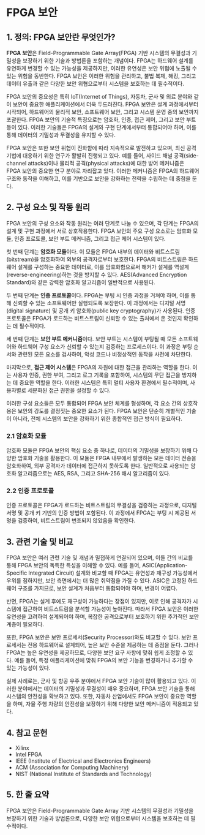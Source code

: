 # FPGA 보안

## 1. 정의: **FPGA 보안**란 무엇인가?
**FPGA 보안**은 Field-Programmable Gate Array(FPGA) 기반 시스템의 무결성과 기밀성을 보장하기 위한 기술과 방법론을 포함하는 개념이다. FPGA는 하드웨어 설계를 유연하게 변경할 수 있는 가능성을 제공하지만, 이러한 유연성은 보안 위협에 노출될 수 있는 위험을 동반한다. FPGA 보안은 이러한 위험을 관리하고, 불법 복제, 해킹, 그리고 데이터 유출과 같은 다양한 보안 위협으로부터 시스템을 보호하는 데 필수적이다.

FPGA 보안의 중요성은 특히 IoT(Internet of Things), 자동차, 군사 및 의료 분야와 같이 보안이 중요한 애플리케이션에서 더욱 두드러진다. FPGA 보안은 설계 과정에서부터 시작되어, 하드웨어의 물리적 보안, 소프트웨어 보안, 그리고 시스템 운영 중의 보안까지 포괄한다. FPGA 보안의 기술적 특징으로는 암호화, 인증, 접근 제어, 그리고 보안 부트 등이 있다. 이러한 기술들은 FPGA의 설계와 구현 단계에서부터 통합되어야 하며, 이를 통해 데이터의 기밀성과 무결성을 유지할 수 있다.

FPGA 보안은 또한 보안 위협이 진화함에 따라 지속적으로 발전하고 있으며, 최신 공격 기법에 대응하기 위한 연구가 활발히 진행되고 있다. 예를 들어, 사이드 채널 공격(side-channel attacks)이나 물리적 공격(physical attacks)에 대한 방어 메커니즘은 FPGA 보안의 중요한 연구 분야로 자리잡고 있다. 이러한 메커니즘은 FPGA의 하드웨어 구조와 동작을 이해하고, 이를 기반으로 보안을 강화하는 전략을 수립하는 데 중점을 둔다.

## 2. 구성 요소 및 작동 원리
FPGA 보안의 구성 요소와 작동 원리는 여러 단계로 나눌 수 있으며, 각 단계는 FPGA의 설계 및 구현 과정에서 서로 상호작용한다. FPGA 보안의 주요 구성 요소로는 암호화 모듈, 인증 프로토콜, 보안 부트 메커니즘, 그리고 접근 제어 시스템이 있다.

첫 번째 단계는 **암호화 모듈**이다. 이 모듈은 FPGA 내부의 데이터와 비트스트림(bitstream)을 암호화하여 외부의 공격자로부터 보호한다. FPGA의 비트스트림은 하드웨어 설계를 구성하는 중요한 데이터로, 이를 암호화함으로써 해커가 설계를 역설계(reverse-engineering)하는 것을 방지할 수 있다. AES(Advanced Encryption Standard)와 같은 강력한 암호화 알고리즘이 일반적으로 사용된다.

두 번째 단계는 **인증 프로토콜**이다. FPGA는 부팅 시 인증 과정을 거쳐야 하며, 이를 통해 신뢰할 수 있는 소프트웨어만 실행되도록 보장한다. 이 과정에서는 디지털 서명(digital signature) 및 공개 키 암호화(public key cryptography)가 사용된다. 인증 프로토콜은 FPGA가 로드하는 비트스트림이 신뢰할 수 있는 출처에서 온 것인지 확인하는 데 필수적이다.

세 번째 단계는 **보안 부트 메커니즘**이다. 보안 부트는 시스템이 부팅될 때 모든 소프트웨어와 하드웨어 구성 요소가 신뢰할 수 있는지 검증하는 프로세스이다. 이 과정은 부팅 순서와 관련된 모든 요소를 검사하여, 악성 코드나 비정상적인 동작을 사전에 차단한다.

마지막으로, **접근 제어 시스템**은 FPGA의 자원에 대한 접근을 관리하는 역할을 한다. 이는 사용자 인증, 권한 부여, 그리고 로그 기록을 포함하여, 시스템의 무단 접근을 방지하는 데 중요한 역할을 한다. 이러한 시스템은 특히 멀티 사용자 환경에서 필수적이며, 사용자별로 세분화된 접근 권한을 설정할 수 있다.

이러한 구성 요소들은 모두 통합되어 FPGA 보안 체계를 형성하며, 각 요소 간의 상호작용은 보안의 강도를 결정짓는 중요한 요소가 된다. FPGA 보안은 단순히 개별적인 기술이 아니라, 전체 시스템의 보안을 강화하기 위한 종합적인 접근 방식이 필요하다.

### 2.1 암호화 모듈
암호화 모듈은 FPGA 보안의 핵심 요소 중 하나로, 데이터의 기밀성을 보장하기 위해 다양한 암호화 기술을 활용한다. 이 모듈은 FPGA 내부에서 발생하는 모든 데이터 전송을 암호화하여, 외부 공격자가 데이터에 접근하지 못하도록 한다. 일반적으로 사용되는 암호화 알고리즘으로는 AES, RSA, 그리고 SHA-256 해시 알고리즘이 있다.

### 2.2 인증 프로토콜
인증 프로토콜은 FPGA가 로드하는 비트스트림의 무결성을 검증하는 과정으로, 디지털 서명 및 공개 키 기반의 인증 방법이 포함된다. 이 과정에서 FPGA는 부팅 시 제공된 서명을 검증하여, 비트스트림이 변조되지 않았음을 확인한다.

## 3. 관련 기술 및 비교
FPGA 보안은 여러 관련 기술 및 개념과 밀접하게 연결되어 있으며, 이들 간의 비교를 통해 FPGA 보안의 독특한 특성을 이해할 수 있다. 예를 들어, ASIC(Application-Specific Integrated Circuit) 설계와 비교할 때 FPGA는 유연성과 재구성 가능성에서 우위를 점하지만, 보안 측면에서는 더 많은 취약점을 가질 수 있다. ASIC은 고정된 하드웨어 구조를 가지므로, 보안 설계가 처음부터 통합되어야 하며, 변경이 어렵다.

반면, FPGA는 설계 후에도 재구성이 가능하다는 장점이 있지만, 이로 인해 공격자가 시스템에 접근하여 비트스트림을 분석할 가능성이 높아진다. 따라서 FPGA 보안은 이러한 유연성을 고려하여 설계되어야 하며, 복잡한 공격으로부터 보호하기 위한 추가적인 보안 계층이 필요하다.

또한, FPGA 보안은 보안 프로세서(Security Processor)와도 비교할 수 있다. 보안 프로세서는 전용 하드웨어로 설계되어, 높은 보안 수준을 제공하는 데 중점을 둔다. 그러나 FPGA는 높은 유연성을 제공하므로, 다양한 보안 요구 사항에 맞춰 쉽게 조정할 수 있다. 예를 들어, 특정 애플리케이션에 맞춰 FPGA의 보안 기능을 변경하거나 추가할 수 있는 가능성이 있다.

실제 사례로는, 군사 및 항공 우주 분야에서 FPGA 보안 기술이 많이 활용되고 있다. 이러한 분야에서는 데이터의 기밀성과 무결성이 매우 중요하며, FPGA 보안 기술을 통해 시스템의 안전성을 확보하고 있다. 또한, 자동차 산업에서도 FPGA 보안이 중요한 역할을 하며, 자율 주행 차량의 안전성을 보장하기 위해 다양한 보안 메커니즘이 적용되고 있다.

## 4. 참고 문헌
- Xilinx
- Intel FPGA
- IEEE (Institute of Electrical and Electronics Engineers)
- ACM (Association for Computing Machinery)
- NIST (National Institute of Standards and Technology)

## 5. 한 줄 요약
FPGA 보안은 Field-Programmable Gate Array 기반 시스템의 무결성과 기밀성을 보장하기 위한 기술과 방법론으로, 다양한 보안 위협으로부터 시스템을 보호하는 데 필수적이다.